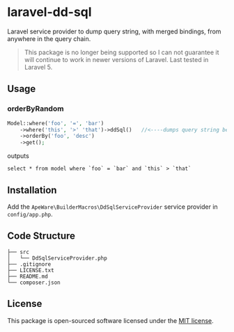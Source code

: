 # laravel-dd-sql
Laravel service provider to dump query string, with merged bindings, from anywhere in the query chain. 

> This package is no longer being supported so I can not guarantee it will continue to work in newer versions of Laravel. Last tested in Laravel 5.

## Usage

### orderByRandom

```php
Model::where('foo', '=', 'bar')
    ->where('this', '>' 'that')->ddSql()   //<----dumps query string before the orderBy
    ->orderBy('foo', 'desc')
    ->get();
```

outputs
```
select * from model where `foo` = `bar` and `this` > `that`
```

## Installation

Add the `ApeWare\BuilderMacros\DdSqlServiceProvider` service provider in `config/app.php`.

## Code Structure

    ├── src
    │   └── DdSqlServiceProvider.php
    ├── .gitignore
    ├── LICENSE.txt
    ├── README.md
    └── composer.json

## License

This package is open-sourced software licensed under the [MIT license](http://opensource.org/licenses/MIT).

